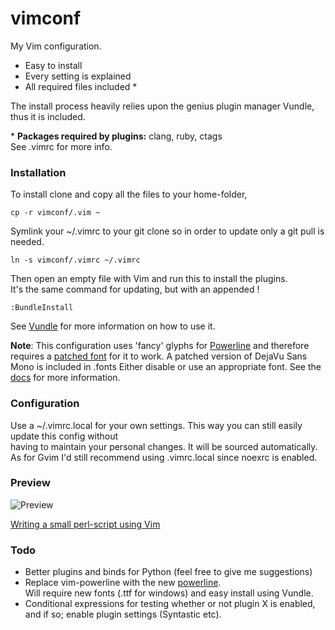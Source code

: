 vimconf
=======

My Vim configuration.
* Easy to install
* Every setting is explained
* All required files included \*

The install process heavily relies upon the genius plugin manager Vundle, 
thus it is included.  

\* **Packages required by plugins:** clang, ruby, ctags   
See .vimrc for more info. 

### Installation
To install clone and copy all the files to your home-folder,   

    cp -r vimconf/.vim ~

Symlink your ~/.vimrc to your git clone so in order to update
only a git pull is needed.   

    ln -s vimconf/.vimrc ~/.vimrc

Then open an empty file with Vim and run this to install the plugins.  
It's the same command for updating, but with an appended !   

    :BundleInstall

See [Vundle](https://github.com/gmarik/vundle) for more information on how 
to use it.

**Note**: This configuration uses 'fancy' glyphs for 
[Powerline](https://github.com/Lokaltog/vim-powerline) and therefore requires 
a [patched font](https://github.com/Lokaltog/vim-powerline/wiki/Patched-fonts) 
for it to work. A patched version of DejaVu Sans Mono is included in .fonts 
Either disable  or use an appropriate font. See the 
[docs](https://github.com/Lokaltog/vim-powerline#troubleshooting) for more 
information.  

### Configuration
Use a ~/.vimrc.local for your own settings. This way you can still easily 
update this config without  
having to maintain your personal changes. It will be sourced automatically.  
As for Gvim I'd still recommend using .vimrc.local since noexrc is enabled.

### Preview
![Preview](http://i.imgur.com/rdTew.png "Vim screenshot")

[Writing a small perl-script using Vim](http://youtu.be/DrzAuLsxgwU)

### Todo
* Better plugins and binds for Python (feel free to give me 
suggestions)
* Replace vim-powerline with the new 
[powerline](https://github.com/Lokaltog/powerline).   
Will require new fonts (.ttf for windows) and easy install using Vundle.
* Conditional expressions for testing whether or not plugin X is enabled,   
and if so; enable plugin settings (Syntastic etc).
